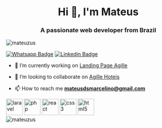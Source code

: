 <h1 align="center">Hi 👋, I'm Mateus</h1>
<h3 align="center">A passionate web developer from Brazil</h3>
<p align="left"> <img src="https://komarev.com/ghpvc/?username=mateuzus" alt="mateuzus" /> </p>
<a href="https://api.whatsapp.com/send?phone=5512992584590&amp;text=Ol%C3%A1!" rel="nofollow"><img src="https://camo.githubusercontent.com/6fbd6934706e25c54b784db7392e2d6856069bd2/68747470733a2f2f696d672e736869656c64732e696f2f62616467652f2d57686174736170702d3443413134333f7374796c653d666c61742d737175617265266c6162656c436f6c6f723d344341313433266c6f676f3d7768617473617070266c6f676f436f6c6f723d7768697465266c696e6b3d68747470733a2f2f6170692e77686174736170702e636f6d2f73656e643f70686f6e653d3535313239393736353138323026746578743d4f6c25433325413121" alt="Whatsapp Badge" data-canonical-src="https://img.shields.io/badge/-Whatsapp-4CA143?style=flat-square&amp;labelColor=4CA143&amp;logo=whatsapp&amp;logoColor=white&amp;link=https://api.whatsapp.com/send?phone=5512997651820&amp;text=Ol%C3%A1!" style="max-width:100%;" target="_blank"></a>
<a href="https://www.linkedin.com/in/mateusmarcelino/" rel="nofollow"><img src="https://camo.githubusercontent.com/5d86503e7dc090dd74b642730da0486f908f186b/68747470733a2f2f696d672e736869656c64732e696f2f62616467652f2d4c696e6b6564496e2d626c75653f7374796c653d666c61742d737175617265266c6f676f3d4c696e6b6564696e266c6f676f436f6c6f723d7768697465266c696e6b3d68747470733a2f2f7777772e6c696e6b6564696e2e636f6d2f696e2f74616261746162616573736f2f" alt="Linkedin Badge" data-canonical-src="https://img.shields.io/badge/-LinkedIn-blue?style=flat-square&amp;logo=Linkedin&amp;logoColor=white&amp;link=https://www.linkedin.com/in/mateusmarcelino/" style="max-width:100%;"></a>



- 🔭 I’m currently working on [Landing Page Agille](https://github.com/mateuzus/Agille_Landing_Page)

- 👯 I’m looking to collaborate on [Agille Hoteis](https://github.com/carlosasjr/agilehotel)

- 📫 How to reach me **mateusdsmarcelino@gmail.com**

 <div align-itens="center">
 <img src="https://cdn.iconscout.com/icon/free/png-512/laravel-226015.png" alt="laravel" width="45" height="45"/> 
 <img src="https://www.php.net//images/logos/new-php-logo.svg" alt="php" width="45" height="45"/>
 <img src="https://www.flaticon.com/svg/static/icons/svg/1260/1260775.svg" alt="react" width="45" height="45"/>
 <img src="https://www.flaticon.com/svg/static/icons/svg/732/732190.svg" alt="css3" width="45" height="45"/>
 <img src="https://www.flaticon.com/svg/static/icons/svg/732/732212.svg" alt="html5" widht="45" height="45"/>
 </div>
 <img src="https://github-readme-stats.vercel.app/api?username=mateuzus&show_icons=true" alt="mateuzus" /> </p>
